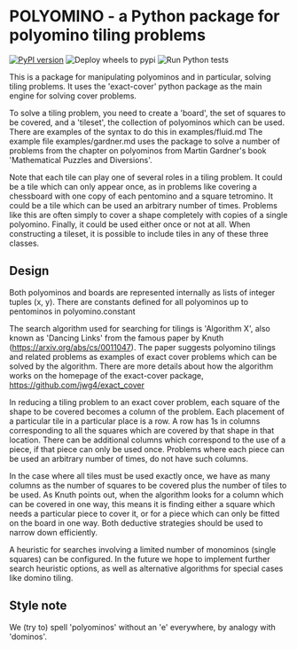 # POLYOMINO - a Python package for polyomino tiling problems
[![PyPI version](https://badge.fury.io/py/polyomino.svg)](https://badge.fury.io/py/polyomino)
![Deploy wheels to pypi](https://github.com/jwg4/polyomino/workflows/Deploy%20wheels%20to%20pypi/badge.svg)
![Run Python tests](https://github.com/jwg4/polyomino/workflows/Run%20Python%20tests/badge.svg)


This is a package for manipulating polyominos and in particular, solving tiling problems. It uses the 'exact-cover' python package as the main engine for solving cover problems.

To solve a tiling problem, you need to create a 'board', the set of squares to be covered, and a 'tileset', the collection of polyominos which can be used. There are examples of the syntax to do this in examples/fluid.md The example file examples/gardner.md uses the package to solve a number of problems from the chapter on polyominos from Martin Gardner's book 'Mathematical Puzzles and Diversions'.

Note that each tile can play one of several roles in a tiling problem. It could be a tile which can only appear once, as in problems like covering a chessboard with one copy of each pentomino and a square tetromino. It could be a tile which can be used an arbitrary number of times. Problems like this are often simply to cover a shape completely with copies of a single polyomino. Finally, it could be used either once or not at all. When constructing a tileset, it is possible to include tiles in any of these three classes.

## Design
Both polyominos and boards are represented internally as lists of integer tuples (x, y). There are constants defined for all polyominos up to pentominos in polyomino.constant

The search algorithm used for searching for tilings is 'Algorithm X', also known as 'Dancing Links' from the famous paper by Knuth (https://arxiv.org/abs/cs/0011047). The paper suggests polyomino tilings and related problems as examples of exact cover problems which can be solved by the algorithm. There are more details about how the algorithm works on the homepage of the exact-cover package, https://github.com/jwg4/exact_cover

In reducing a tiling problem to an exact cover problem, each square of the shape to be covered becomes a column of the problem. Each placement of a particular tile in a particular place is a row. A row has 1s in columns corresponding to all the squares which are covered by that shape in that location.
There can be additional columns which correspond to the use of a piece, if that piece can only be used once. Problems where each piece can be used an arbitrary number of times, do not have such columns.

In the case where all tiles must be used exactly once, we have as many columns as the number of squares to be covered plus the number of tiles to be used. As Knuth points out, when the algorithm looks for a column which can be covered in one way, this means it is finding either a square which needs a particular piece to cover it, or for a piece which can only be fitted on the board in one way. Both deductive strategies should be used to narrow down efficiently.

A heuristic for searches involving a limited number of monominos (single squares) can be configured. In the future we hope to implement further search heuristic options, as well as alternative algorithms for special cases like domino tiling.

## Style note
We (try to) spell 'polyominos' without an 'e' everywhere, by analogy with 'dominos'.
